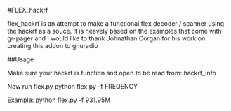 #FLEX_hackrf

flex_hackrf is an attempt to make a functional flex decoder / scanner using the hackrf as a souce.  It is heavely based on the examples that come with gr-pager and I would like to thank Johnathan Corgan for his work on creating this addon to gnuradio



##Usage

Make sure your hackrf is function and open to be read from:
	hackrf_info


Now run flex.py
	python flex.py -f FREQENCY

Example:
	python flex.py -f 931.95M
